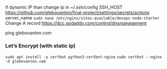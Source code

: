 if dynamic IP than change 
ip in ~/.ssh/config
SSH_HOST https://github.com/glebovanton/final-project/settings/secrets/actions
server_name `sudo nano /etc/nginx/sites-available/devops-node-starter`
Change A record https://dcc.godaddy.com/control/dnsmanagement

ping glebovanton.com

### Let’s Encrypt (with static ip)
`sudo apt install -y certbot python3-certbot-nginx`
`sudo certbot --nginx -d glebovanton.com`
